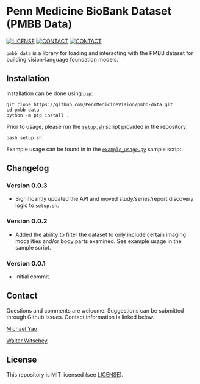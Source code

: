 # Penn Medicine BioBank Dataset (PMBB Data) 

[![LICENSE](https://img.shields.io/badge/license-MIT-green.svg)](LICENSE.md)
[![CONTACT](https://img.shields.io/badge/contact-michael.yao%40pennmedicine.upenn.edu-blue)](mailto:michael.yao@pennmedicine.upenn.edu)
[![CONTACT](https://img.shields.io/badge/contact-witschey%40pennmedicine.upenn.edu-blue)](mailto:witschey@pennmedicine.upenn.edu)

`pmbb_data` is a library for loading and interacting with the PMBB dataset for building vision-language foundation models.

## Installation

Installation can be done using `pip`:

```
git clone https://github.com/PennMedicineVision/pmbb-data.git 
cd pmbb-data
python -m pip install .
```

Prior to usage, please run the [`setup.sh`](setup.sh) script provided in the repository:

```
bash setup.sh
```

Example usage can be found in in the [`example_usage.py`](example_usage.py) sample script.

## Changelog

### Version 0.0.3

- Significantly updated the API and moved study/series/report discovery logic to `setup.sh`.

### Version 0.0.2

- Added the ability to filter the dataset to only include certain imaging modalities and/or body parts examined. See example usage in the sample script.

### Version 0.0.1

- Initial commit.

## Contact

Questions and comments are welcome. Suggestions can be submitted through Github issues. Contact information is linked below.

[Michael Yao](mailto:michael.yao@pennmedicine.upenn.edu)

[Walter Witschey](mailto:witschey@pennmedicine.upenn.edu)

## License

This repository is MIT licensed (see [LICENSE](LICENSE)).
